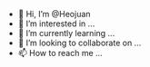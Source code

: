 - 👋 Hi, I’m @Heojuan
- 👀 I’m interested in ...
- 🌱 I’m currently learning ...
- 💞️ I’m looking to collaborate on ...
- 📫 How to reach me ...

<!---
Heojuan/Heojuan is a ✨ special ✨ repository because its `README.md` (this file) appears on your GitHub profile.
You can click the Preview link to take a look at your changes.
--->
